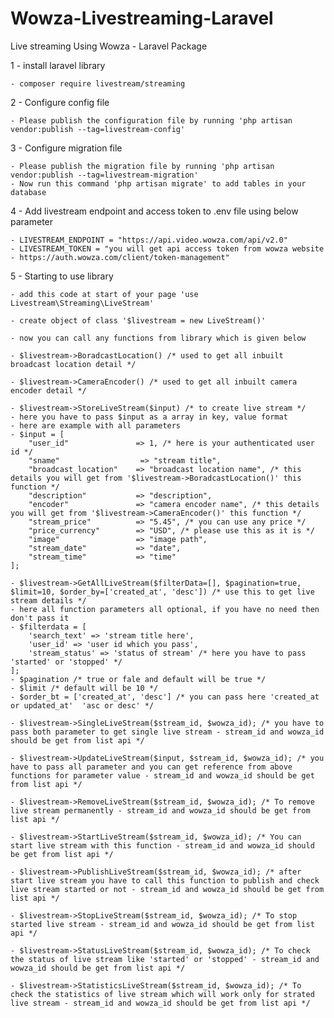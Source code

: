 # Wowza-Livestreaming-Laravel

Live streaming Using Wowza - Laravel Package

1 - install laravel library

    - composer require livestream/streaming

2 - Configure config file

    - Please publish the configuration file by running 'php artisan vendor:publish --tag=livestream-config'

3 - Configure migration file

    - Please publish the migration file by running 'php artisan vendor:publish --tag=livestream-migration'
    - Now run this command 'php artisan migrate' to add tables in your database

4 - Add livestream endpoint and access token to .env file using below parameter

    - LIVESTREAM_ENDPOINT = "https://api.video.wowza.com/api/v2.0"
    - LIVESTREAM_TOKEN = "you will get api access token from wowza website - https://auth.wowza.com/client/token-management"

5 - Starting to use library

    - add this code at start of your page 'use Livestream\Streaming\LiveStream'

    - create object of class '$livestream = new LiveStream()'

    - now you can call any functions from library which is given below

    - $livestream->BoradcastLocation() /* used to get all inbuilt broadcast location detail */

    - $livestream->CameraEncoder() /* used to get all inbuilt camera encoder detail */

    - $livestream->StoreLiveStream($input) /* to create live stream */
    - here you have to pass $input as a array in key, value format
    - here are example with all parameters
    - $input = [
        "user_id"               => 1, /* here is your authenticated user id */
        "sname"                  => "stream title",
        "broadcast_location"    => "broadcast location name", /* this details you will get from '$livestream->BoradcastLocation()' this function */
        "description"           => "description",
        "encoder"               => "camera encoder name", /* this details you will get from '$livestream->CameraEncoder()' this function */
        "stream_price"          => "5.45", /* you can use any price */
        "price_currency"        => "USD", /* please use this as it is */
        "image"                 => "image path",
        "stream_date"           => "date",
        "stream_time"           => "time"
    ];

    - $livestream->GetAllLiveStream($filterData=[], $pagination=true, $limit=10, $order_by=['created_at', 'desc']) /* use this to get live stream details */
    - here all function parameters all optional, if you have no need then don't pass it
    - $filterdata = [
        'search_text' => 'stream title here',
        'user_id' => 'user id which you pass',
        'stream_status' => 'status of stream' /* here you have to pass 'started' or 'stopped' */
    ];
    - $pagination /* true or fale and default will be true */
    - $limit /* default will be 10 */
    - $order_bt = ['created_at', 'desc'] /* you can pass here 'created_at or updated_at'  'asc or desc' */

    - $livestream->SingleLiveStream($stream_id, $wowza_id); /* you have to pass both parameter to get single live stream - stream_id and wowza_id should be get from list api */

    - $livestream->UpdateLiveStream($input, $stream_id, $wowza_id); /* you have to pass all parameter and you can get reference from above functions for parameter value - stream_id and wowza_id should be get from list api */

    - $livestream->RemoveLiveStream($stream_id, $wowza_id); /* To remove live stream permanently - stream_id and wowza_id should be get from list api */

    - $livestream->StartLiveStream($stream_id, $wowza_id); /* You can start live stream with this function - stream_id and wowza_id should be get from list api */

    - $livestream->PublishLiveStream($stream_id, $wowza_id); /* after start live stream you have to call this function to publish and check live stream started or not - stream_id and wowza_id should be get from list api */

    - $livestream->StopLiveStream($stream_id, $wowza_id); /* To stop started live stream - stream_id and wowza_id should be get from list api */

    - $livestream->StatusLiveStream($stream_id, $wowza_id); /* To check the status of live stream like 'started' or 'stopped' - stream_id and wowza_id should be get from list api */

    - $livestream->StatisticsLiveStream($stream_id, $wowza_id); /* To check the statistics of live stream which will work only for strated live stream - stream_id and wowza_id should be get from list api */